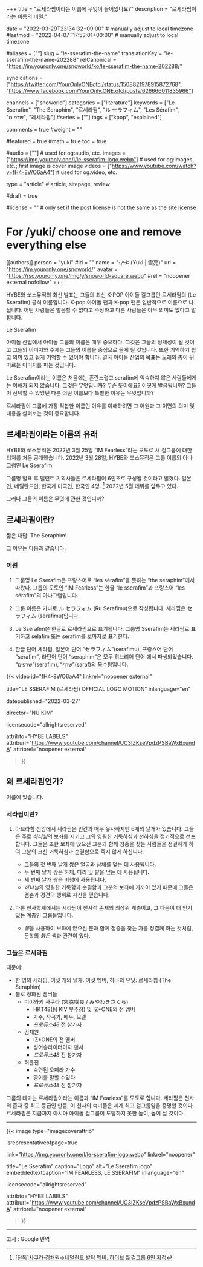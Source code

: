 +++
title = "르세라핌이라는 이름에 무엇이 들어있나요?"
description = "르세라핌이라는 이름의 비밀."

date = "2022-03-29T23:34:32+09:00"                                          # manually adjust to local timezone
#lastmod = "2022-04-07T17:53:01+00:00"                                       # manually adjust to local timezone

#aliases = [""]
slug = "le-sserafim-the-name"
translationKey = "le-sserafim-the-name-202288"
relCanonical = "https://im.youronly.one/snoworld/ko/le-sserafim-the-name-202288/"

syndications = ["https://twitter.com/YourOnlyONEofcl/status/1508821978915872768", "https://www.facebook.com/YourOnly.ONE.ofcl/posts/626666011835966"]

channels = ["snoworld"]
categories = ["literature"]
keywords = ["Le Sserafim", "The Seraphim", "르세라핌", "ル セラフィム", "Les Sérafim", "שרפים", "레세라핌"]
#series = [""]
tags = ["kpop", "explained"]

comments = true
#weight = ""

#featured = true
#math = true
toc = true

#audio = [""]                                                          # used for og:audio, etc.
images = ["https://img.youronly.one/l/le-sserafim-logo.webp"]                 # used for og:images, etc.; first image is cover image
videos = ["https://www.youtube.com/watch?v=fH4-8WO6aA4"]                         # used for og:video, etc.

type = "article"                                                             # article, sitepage, review

#draft = true

#license = ""                                                         # only set if the post license is not the same as the site license

# For /yuki/ choose one and remove everything else
[[authors]]
  person = "yuki"
  #id = ""
  name = "ᜌᜓᜃᜒ (Yuki | 雪亮)"
  url = "https://im.youronly.one/snoworld/"
  avatar = "https://rsc.youronly.one/img/y/snoworld-square.webp"
  #rel = "noopener external nofollow"
+++

HYBE와 쏘스뮤직의 최신 발표는 그들의 최신 K-POP 아이돌 걸그룹인 르세라핌의 (<bdi lang="ko-Latn">Le Sserafim</bdi>) 공식 이름입니다. K-pop 아이돌 팬과 K-pop 팬은 일반적으로 이름으로 나뉩니다. 어떤 사람들은 발음할 수 없다고 주장하고 다른 사람들은 아무 의미도 없다고 말합니다.

<bdi lang="ko-Latn">Le Sserafim</bdi>

<!--more-->

아이돌 산업에서 아이돌 그룹의 이름은 매우 중요하다. 그것은 그들의 정체성이 될 것이고 그들의 이미지와 주제는 그들의 이름을 중심으로 돌게 될 것입니다. 또한 기억하기 쉽고 의미 있고 쉽게 기억할 수 있어야 합니다. 결국 아이돌 산업의 목표는 노래와 춤이 뒤따르는 이미지를 파는 것입니다.

<bdi lang="ko-Latn">Le Sserafim</bdi>이라는 이름은 처음에는 혼란스럽고 <bdi lang="he-Latn">serafim</bdi>에 익숙하지 않은 사람들에게는 이해가 되지 않습니다. 그것은 무엇입니까? 무슨 뜻이에요? 어떻게 발음됩니까? 그들이 선택할 수 있었던 다른 어떤 이름보다 특별한 이유는 무엇입니까?

르세라핌이 그룹에 가장 적합한 이름인 이유를 이해하려면 그 어원과 그 이면의 의미 및 내용을 살펴보는 것이 중요합니다.

## 르세라핌이라는 이름의 유래

HYBE와 쏘스뮤직은 2022년 3월 25일 <q lang="en-PH">IM Fearless</q>라는 모토로 새 걸그룹에 대한 티저를 처음 공개했습니다. 2022년 3월 28일, HYBE와 쏘스뮤직은 그룹 이름의 아나그램인 <bdi lang="ko-Latn">Le Sserafim</bdi>.

그룹명 발표 후 탤런트 기획사들은 르세라핌이 6인조로 구성될 것이라고 밝혔다. 일본인, 네덜란드인, 한국계 미국인, 한국인 4명. [^le-sserafim-star-news-new-six-member-group] 2022년 5월 데뷔를 앞두고 있다.

그러나 그들의 이름은 무엇에 관한 것입니까?

[^le-sserafim-star-news-new-six-member-group]: [[단독]사쿠라·김채원→네덜란드 발탁 멤버..하이브 新걸그룹 6인 확정](https://entertain.v.daum.net/v/20220325104557755 "[단독]사쿠라·김채원→네덜란드 발탁 멤버..하이브 新걸그룹 6인 확정")

## 르세라핌이란?

짧은 대답: <bdi lang="en-PH">The Seraphim</bdi>!

그 이유는 다음과 같습니다.

### 어원

01. 그룹명 <bdi lang="ko-Latn">Le Sserafim</bdi>은 프랑스어로 <q><bdi lang="fr">les sérafim</bdi></q>을 뜻하는 <q><bdi lang="en-PH">the seraphim</bdi></q>에서 따왔다. 그룹의 모토인 <q lang="en-PH">IM Fearless</q>는 한글 <q><bdi lang="ko-Latn">le sserafim</bdi></q>과 프랑스어 <q><bdi lang="fr">les sérafim</bdi></q>의 아나그램입니다.

01. 그룹 이름은 가나로 <bdi lang="ja">ル セラフィム</bdi> (<bdi lang="ja-Latn">Ru Serafimu</bdi>)으로 작성됩니다. 세라핌은 <bdi lang="ja">セラフィム</bdi> (<bdi lang="ja-Latn">serafimu</bdi>)입니다.

01. <bdi lang="ko-Latn">Le Sserafim</bdi>은 한글로 르세라핌으로 표기됩니다. 그룹명 <bdi lang="ko-Latn">Sserafim</bdi>는 세라핌로 표기하고 <bdi lang="ko-Latn">selafim</bdi> 또는 <bdi lang="ko-Latn">serafim</bdi>를 로마자로 표기한다.

01. 한글 단어 세라핌, 일본어 단어 <q><bdi lang="ja">セラフィム</bdi></q>(<bdi lang="ja-Latn">serafimu</bdi>), 프랑스어 단어 <q><bdi lang="fr">sérafim</bdi></q>, 라틴어 단어 <q><bdi lang="lat">seraphim</bdi></q>은 모두 히브리어 단어 에서 파생되었습니다. <q><bdi lang="he">שרפים</bdi></q>(<bdi lang="he-Latn">serafim</bdi>), <q><bdi lang="he">שרף</bdi></q>(<bdi lang="he-Latn">saraf</bdi>)의 복수형입니다.

<!-- markdownlint-disable -->
{{< video
  id="fH4-8WO6aA4"
  linkrel="noopener external"

  title="LE SSERAFIM (르세라핌) OFFICIAL LOGO MOTION"
  inlanguage="en"

  datepublished="2022-03-27"

  director="NU KIM"

  licensecode="allrightsreserved"

  attribto="HYBE LABELS"
  attriburl="https://www.youtube.com/channel/UC3IZKseVpdzPSBaWxBxundA"
  attribrel="noopener external"
>}}
<!-- markdownlint-enable -->

## 왜 르세라핌인가?

이름에 있습니다.

### 세라핌이란?

01. 아브라함 신앙에서 세라핌은 인간과 매우 유사하지만 6개의 날개가 있습니다. 그들은 주로 *하나님*의 보좌를 지키고 그의 영원한 거룩하심과 선하심을 정기적으로 선포합니다. 그들은 또한 보좌에 앉으신 그분과 함께 청중을 찾는 사람들을 정결하게 하여 그분의 크신 거룩하심과 순결함으로 죽지 않게 하십니다.

    - 그들의 첫 번째 날개 쌍은 얼굴과 상체를 덮는 데 사용됩니다.
    - 두 번째 날개 쌍은 하체, 다리 및 발을 덮는 데 사용됩니다.
    - 세 번째 날개 쌍은 비행에 사용됩니다.
    - *하나님*의 영원한 거룩함과 순결함과 그분의 보좌에 가까이 있기 때문에 그들은 겸손과 경건의 행위로 자신을 덮습니다.

01. 다른 천사학계에서는 세라핌이 천사적 존재의 최상위 계층이고, 그 다음이 더 인기 있는 계층인 그룹들입니다.

    - <span class="text-red">*불*</span>을 사용하여 보좌에 앉으신 분과 함께 청중을 찾는 자를 정결케 하는 것처럼, 문학의 *<span class="text-red">붉은</span>* 색과 관련이 있다.

### 그들은 르세라핌

때문에:

- 한 명의 세라핌, 여섯 개의 날개. 여섯 멤버, 하나의 유닛: 르세라핌 (<bdi lang="en-PH">The Seraphim</bdi>)
- 불로 정화된 멤버들
  - 미야와키 사쿠라 (<bdi lang="ja">宮脇咲良</bdi> / <bdi lang="ja">みやわきさくら</bdi>)
    - HKT48(팀 KIV 부주장) 및 IZ*ONE의 전 멤버
    - 가수, 작곡가, 배우, 모델
    - <cite>프로듀스48</cite> 전 참가자
  - 김채원
    - IZ*ONE의 전 멤버
    - 싱어송라이터이자 댄서
    - <cite>프로듀스48</cite> 전 참가자
  - 허윤진
    - 숙련된 오페라 가수
    - 영어를 말할 수있다
    - <cite>프로듀스48</cite> 전 참가자
<!-- - 공식 색상은 <span class="text-red">빨간색</span>일 수 있습니다. -->

그룹의 테마는 르세라핌이라는 이름과 <q lang="en-PH">IM Fearless</q>를 모토로 합니다. 세라핌은 천사의 존재 중 최고 등급인 만큼, 이 천사의 숙녀들은 세계 최고 걸그룹임을 증명할 것이다. 르세라핌은 지금까지 아시아 아이돌 걸그룹이 도달하지 못한 높이, 높이 날 것이다.

---

<!-- markdownlint-disable -->
{{< image
  type="imagecoverattrib"

  isrepresentativeofpage=true

  link="https://img.youronly.one/l/le-sserafim-logo.webp"
  linkrel="noopener"

  title="Le Sserafim"
  caption="Logo"
  alt="Le Sserafim logo"
  embeddedtextcaption="IM FEARLESS, LE SSERAFIM"
  inlanguage="en"

  licensecode="allrightsreserved"

  attribto="HYBE LABELS"
  attriburl="https://www.youtube.com/channel/UC3IZKseVpdzPSBaWxBxundA"
  attribrel="noopener external"
>}}
<!-- markdownlint-enable -->

---

고시 : Google 번역

